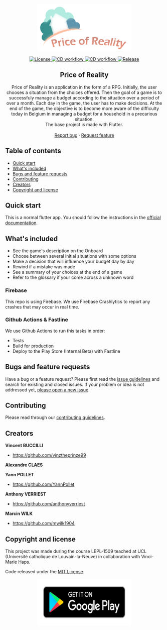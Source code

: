 <p align="center">
  <a>
    <img src="./assets/images/priceofreality_clear.png" alt="Logo" width=300 height=150>
  </a>
  <div align="center">
    <a href="https://img.shields.io/github/license/priceofreality/flutter-app"><img src="https://img.shields.io/github/license/priceofreality/flutter-app" alt="License"/>
    </a>
    <a href="https://img.shields.io/github/workflow/status/priceofreality/flutter-app/CD"><img src="https://img.shields.io/github/workflow/status/priceofreality/flutter-app/CD" alt="CD workflow"/>
    </a>
    <a href="https://img.shields.io/github/last-commit/priceofreality/flutter-app"><img src="https://img.shields.io/github/last-commit/priceofreality/flutter-app" alt="CD workflow"/>
    </a>
    <a href="https://img.shields.io/github/v/release/priceofreality/flutter-app?include_prereleases"><img src="https://img.shields.io/github/v/release/priceofreality/flutter-app?include_prereleases" alt="Release"/>
    </a>
</div>
  <h2 align="center">Price of Reality</h2>

  <p align="center">
    Price of Reality is an application in the form of a RPG. Initially, the user chooses a situation  from the choices offered. Then the goal of a game is to successfuly manage a budget according to the situation over a period of over a month. Each day in the game, the user has to make decisions. At the end of the game, the objective is to become more aware of the difficulty today in Belgium in managing a budget for a household in a precarious situation.
    <br>
    The base project is made with Flutter.
    <br>
    <br>
    <a href="https://github.com/priceofreality/flutter-app/issues/new">Report bug</a>
    ·
    <a href="https://github.com/priceofreality/flutter-app/issues/new">Request feature</a>
  </p>
</p>

## Table of contents

- [Quick start](#quick-start)
- [What's included](#whats-included)
- [Bugs and feature requests](#bugs-and-feature-requests)
- [Contributing](#contributing)
- [Creators](#creators)
- [Copyright and license](#copyright-and-license)

## Quick start

This is a normal flutter app. You should follow the instructions in the [official documentation](https://flutter.io/docs/get-started/install).

## What's included

* See the game's description on the Onboard
* Choose between several initial situations with some options
* Make a decision that will influence your budget day by day
* Rewind if a mistake was made
* See a summary of your choices at the end of a game
* Refer to the glossary if your come across a unknown word

### Firebase

This repo is using Firebase. We use Firebase Crashlytics to report any crashes that may occur in real time.

### Github Actions & Fastline

We use Github Actions to run this tasks in order:
* Tests
* Build for production
* Deploy to the Play Store (Internal Beta) with Fastline

## Bugs and feature requests

Have a bug or a feature request? Please first read the [issue guidelines](https://github.com/priceofreality/flutter-app/master/CONTRIBUTING.md) and search for existing and closed issues. If your problem or idea is not addressed yet, [please open a new issue](https://github.com/priceofreality/flutter-app/issues/new).

## Contributing

Please read through our [contributing guidelines](https://github.com/priceofreality/flutter-app/master/CONTRIBUTING.md).

## Creators

**Vincent BUCCILLI**

- <https://github.com/vinztheprinze99>

**Alexandre CLAES**

**Yann POLLET**

- <https://github.com/YannPollet>

**Anthony VERRIEST**

- <https://github.com/anthonyverriest>

**Marcin WILK**

- <https://github.com/mwilk1904>

## Copyright and license
This project was made during the course LEPL-1509 teached at UCL (Université catholique de Louvain-la-Neuve) in collaboration with Vinci-Marie Haps.

Code released under the [MIT License](https://github.com/priceofreality/flutter-app/blob/master/LICENSE).
<p align="center">
  <a href="https://play.google.com/store/apps/details?id=com.projet4.price_of_reality">
    <img  src="./assets/images/google-play-badge.png" alt="Logo" width=300 height=150>
  </a>

</p>
